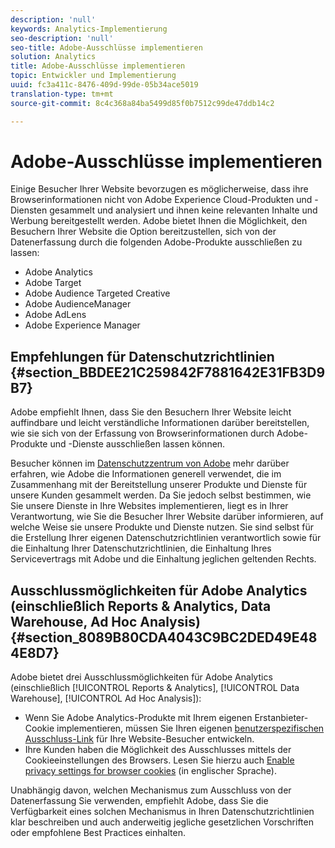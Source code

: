 ```yaml
---
description: 'null'
keywords: Analytics-Implementierung
seo-description: 'null'
seo-title: Adobe-Ausschlüsse implementieren
solution: Analytics
title: Adobe-Ausschlüsse implementieren
topic: Entwickler und Implementierung
uuid: fc3a411c-8476-409d-99de-05b34ace5019
translation-type: tm+mt
source-git-commit: 8c4c368a84ba5499d85f0b7512c99de47ddb14c2

---
```



# Adobe-Ausschlüsse implementieren

Einige Besucher Ihrer Website bevorzugen es möglicherweise, dass ihre Browserinformationen nicht von Adobe Experience Cloud-Produkten und -Diensten gesammelt und analysiert und ihnen keine relevanten Inhalte und Werbung bereitgestellt werden. Adobe bietet Ihnen die Möglichkeit, den Besuchern Ihrer Website die Option bereitzustellen, sich von der Datenerfassung durch die folgenden Adobe-Produkte ausschließen zu lassen:

* Adobe Analytics
* Adobe Target
* Adobe Audience Targeted Creative
* Adobe AudienceManager
* Adobe AdLens
* Adobe Experience Manager

## Empfehlungen für Datenschutzrichtlinien {#section_BBDEE21C259842F7881642E31FB3D9B7}

Adobe empfiehlt Ihnen, dass Sie den Besuchern Ihrer Website leicht auffindbare und leicht verständliche Informationen darüber bereitstellen, wie sie sich von der Erfassung von Browserinformationen durch Adobe-Produkte und -Dienste ausschließen lassen können.

Besucher können im [Datenschutzzentrum von Adobe](https://www.adobe.com/privacy.html) mehr darüber erfahren, wie Adobe die Informationen generell verwendet, die im Zusammenhang mit der Bereitstellung unserer Produkte und Dienste für unsere Kunden gesammelt werden. Da Sie jedoch selbst bestimmen, wie Sie unsere Dienste in Ihre Websites implementieren, liegt es in Ihrer Verantwortung, wie Sie die Besucher Ihrer Website darüber informieren, auf welche Weise sie unsere Produkte und Dienste nutzen. Sie sind selbst für die Erstellung Ihrer eigenen Datenschutzrichtlinien verantwortlich sowie für die Einhaltung Ihrer Datenschutzrichtlinien, die Einhaltung Ihres Servicevertrags mit Adobe und die Einhaltung jeglichen geltenden Rechts.

## Ausschlussmöglichkeiten für Adobe Analytics (einschließlich Reports &amp; Analytics, Data Warehouse, Ad Hoc Analysis) {#section_8089B80CDA4043C9BC2DED49E484E8D7}

Adobe bietet drei Ausschlussmöglichkeiten für Adobe Analytics (einschließlich [!UICONTROL Reports &amp; Analytics], [!UICONTROL Data Warehouse], [!UICONTROL Ad Hoc Analysis]):

* Wenn Sie Adobe Analytics-Produkte mit Ihrem eigenen Erstanbieter-Cookie implementieren, müssen Sie Ihren eigenen [benutzerspezifischen Ausschluss-Link](/help/implement/js-implementation/data-collection/opt-out-link.md) für Ihre Website-Besucher entwickeln.
* Ihre Kunden haben die Möglichkeit des Ausschlusses mittels der Cookieeinstellungen des Browsers. Lesen Sie hierzu auch [Enable privacy settings for browser cookies](https://marketing.adobe.com/resources/help/en_US/whitepapers/cookies/browser_cookie_settings.html) (in englischer Sprache).

Unabhängig davon, welchen Mechanismus zum Ausschluss von der Datenerfassung Sie verwenden, empfiehlt Adobe, dass Sie die Verfügbarkeit eines solchen Mechanismus in Ihren Datenschutzrichtlinien klar beschreiben und auch anderweitig jegliche gesetzlichen Vorschriften oder empfohlene Best Practices einhalten.
